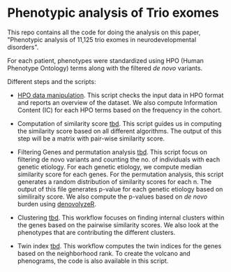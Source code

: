 # Phenotypic analysis of Trio exomes

This repo contains all the code for doing the analysis on this paper, "Phenotypic analysis of 11,125 trio exomes in neurodevelopmental disorders". 

For each patient, phenotypes were standardized using HPO (Human Phenotype Ontology) terms along with the filtered _de novo_ variants. 

Different steps and the scripts:

- [HPO data manipulation](https://github.com/helbig-lab/trio_hpo/blob/main/scripts/harmonize_data_hpo.R). This script checks the input data in HPO format and reports an overview of the dataset. We also compute Information Content (IC) for each HPO terms based on the frequency in the cohort.

- Computation of similarity score [tbd](tbd). This script guides us in computing the similarity score based on all different algorithms. The output of this step will be a matrix with pair-wise similarity score.

- Filtering Genes and permutation analysis [tbd](tbd). This script focus on filtering de novo variants and counting the no. of individuals with each genetic etiology. For each genetic etiology, we compute median similarity score for each genes. For the permutation analysis, this script generates a random distribution of similarity scores for each n. The output of this file generates p-value for each genetic etiology based on similiraity score. We also compute the p-values based on _de novo_ burden using [denovolyzeR](https://github.com/jamesware/denovolyzeR). 

-  Clustering [tbd](tbd). This workflow focuses on finding internal clusters within the genes based on the pairwise similarity scores. We also look at the phenotypes that are contributing the different clusters.

-  Twin index [tbd](tbd). This workflow computes the twin indices for the genes based on the neighborhood rank. To create the volcano and phenograms, the code is also available in this script. 
